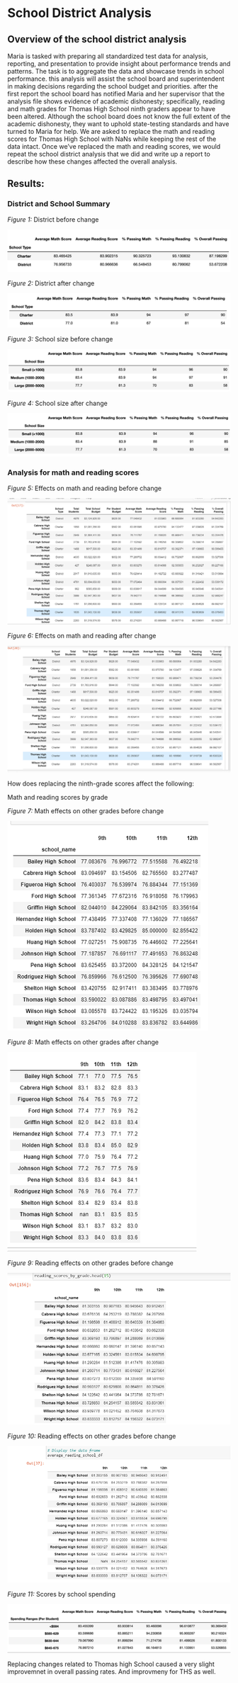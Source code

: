 # School District Analysis

## Overview of the school district analysis
Maria is tasked with preparing all standardized test data for analysis, reporting, and presentation to provide insight about performance trends and patterns. The task is to aggregate the data and showcase trends in school performance. this analysis will assist the school board and superintendent in making decisions regarding the school budget and priorities. 
after the first report the school board has notified Maria and her supervisor that the analysis file shows evidence of academic dishonesty; specifically, reading and math grades for Thomas High School ninth graders appear to have been altered. Although the school board does not know the full extent of the academic dishonesty, they want to uphold state-testing standards and have turned to Maria for help. We are asked to replace the math and reading scores for Thomas High School with NaNs while keeping the rest of the data intact. Once we’ve replaced the math and reading scores, we would repeat the school district analysis that we did and write up a report to describe how these changes affected the overall analysis.

## Results:

### District and School Summary

*Figure 1:* District before change 

![](Resources/School_type_before_changes.png)



*Figure 2:* District after change 

![](Resources/School_type_after_changes.png)



*Figure 3:* School size before change

![](Resources/School_size_before_changes.png)


*Figure 4:* School size after change

![](Resources/School_size_after_changes.png)



### Analysis for math and reading scores 

*Figure 5:* Effects on math and reading before change

![](Resources/passing_percentage_before_change.png)



*Figure 6:* Effects on math and reading after change

![](Resources/passing_percentage_after_change.png)



How does replacing the ninth-grade scores affect the following:

Math and reading scores by grade

*Figure 7:* Math effects on other grades before change 

![](Resources/math_before_change.png)


*Figure 8:* Math effects on other grades after change 

![](Resources/math_after_change.png)



*Figure 9:* Reading effects on other grades before change 

![](Resources/reading_score_before_change.png)



*Figure 10:* Reading effects on other grades before change 

![](Resources/reading_score_after_change.png)



*Figure 11:* Scores by school spending

![](Resources/spending_new.png)


Replacing changes related to Thomas high School caused a very slight improvemnet in overall passing rates. And improvmeny for THS as well.





